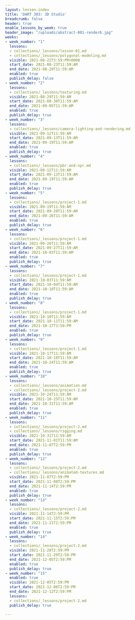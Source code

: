 ```yaml
---
layout: lesson-index
title: 'DART 303: 3D Studio'
breadcrumb: false
header: true
enable_lessons_by_week: true
header_image: "/uploads/abstract-001-render6.jpg"
weeks:
- week_number: "1"
  lessons:
  - collections/_lessons/lesson-01.md
  - collections/_lessons/polygonal-modeling.md
  visible: 2021-08-22T3:59:PM+0000
  start_date: 2021-08-23T11:59:AM
  end_date: 2021-08-29T11:59:AM
  enabled: true
  publish_delay: false
- week_number: "2"
  lessons:
  - collections/_lessons/texturing.md
  visible: 2021-08-29T11:59:AM
  start_date: 2021-08-30T11:59:AM
  end_date: 2021-09-05T11:59:AM
  enabled: true
  publish_delay: true
- week_number: "3"
  lessons:
  - collections/_lessons/camera-lighting-and-rendering.md
  visible: 2021-09-12T11:59:AM
  start_date: 2021-09-13T11:59:AM
  end_date: 2021-09-19T11:59:AM
  enabled: true
  publish_delay: true
- week_number: "4"
  lessons:
  - collections/_lessons/pbr-and-npr.md
  visible: 2021-09-12T11:59:AM
  start_date: 2021-09-13T11:59:AM
  end_date: 2021-09-19T11:59:AM
  enabled: true
  publish_delay: true
- week_number: "5"
  lessons:
  - collections/_lessons/project-1.md
  visible: 2021-09-19T11:59:AM
  start_date: 2021-09-20T11:59:AM
  end_date: 2021-09-26T11:59:AM
  enabled: true
  publish_delay: true
- week_number: "6"
  lessons:
  - collections/_lessons/project-1.md
  visible: 2021-09-26T11:59:AM
  start_date: 2021-09-27T11:59:AM
  end_date: 2021-10-03T11:59:AM
  enabled: true
  publish_delay: true
- week_number: "7"
  lessons:
  - collections/_lessons/project-1.md
  visible: 2021-10-03T11:59:AM
  start_date: 2021-10-04T11:59:AM
  end_date: 2021-10-10T11:59:AM
  enabled: true
  publish_delay: true
- week_number: "8"
  lessons:
  - collections/_lessons/project-1.md
  visible: 2021-10-10T11:59:AM
  start_date: 2021-10-11T11:59:AM
  end_date: 2021-10-17T3:59:PM
  enabled: true
  publish_delay: true
- week_number: "9"
  lessons:
  - collections/_lessons/project-1.md
  visible: 2021-10-17T11:59:AM
  start_date: 2021-10-18T11:59:AM
  end_date: 2021-10-24T11:59:AM
  enabled: true
  publish_delay: true
- week_number: "10"
  lessons:
  - collections/_lessons/animation.md
  - collections/_lessons/project-2.md
  visible: 2021-10-24T11:59:AM
  start_date: 2021-10-25T11:59:AM
  end_date: 2021-10-31T11:59:AM
  enabled: true
  publish_delay: true
- week_number: "11"
  lessons:
  - collections/_lessons/project-2.md
  - collections/_lessons/rigging.md
  visible: 2021-10-31T11:59:AM
  start_date: 2021-11-01T11:59:AM
  end_date: 2021-11-07T2:59:PM
  enabled: true
  publish_delay: true
- week_number: "12"
  lessons:
  - collections/_lessons/project-2.md
  - collections/_lessons/animated-textures.md
  visible: 2021-11-07T2:59:PM
  start_date: 2021-11-08T2:59:PM
  end_date: 2021-11-14T2:59:PM
  enabled: true
  publish_delay: true
- week_number: "13"
  lessons:
  - collections/_lessons/project-2.md
  visible: 2021-11-14T2:59:PM
  start_date: 2021-11-15T2:59:PM
  end_date: 2021-11-21T2:59:PM
  enabled: true
  publish_delay: true
- week_number: "14"
  lessons:
  - collections/_lessons/project-2.md
  visible: 2021-11-28T2:59:PM
  start_date: 2021-11-29T2:59:PM
  end_date: 2021-12-05T2:59:PM
  enabled: true
  publish_delay: true
- week_number: "15"
  enabled: true
  visible: 2021-12-05T2:59:PM
  start_date: 2021-12-06T2:59:PM
  end_date: 2021-12-12T2:59:PM
  lessons:
  - collections/_lessons/project-2.md
  publish_delay: true

---
```

